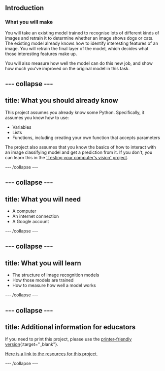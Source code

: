 ## Introduction

### What you will make

You will take an existing model trained to recognise lots of different kinds of images and retrain it to determine whether an image shows dogs or cats. The existing model already knows how to identify interesting features of an image. You will retrain the final layer of the model, which decides what those interesting features make up.

You will also measure how well the model can do this new job, and show how much you've improved on the original model in this task.

--- collapse ---
---
title: What you should already know
---
This project assumes you already know some Python. Specifically, it assumes you know how to use:

+ Variables
+ Lists
+ Functions, including creating your own function that accepts parameters

The project also assumes that you know the basics of how to interact with an image classifying model and get a prediction from it. If you don't, you can learn this in the ['Testing your computer's vision' project](https://projects.raspberrypi.org/en/projects/testing-your-computers-vision).

--- /collapse ---

--- collapse ---
---
title: What you will need
---

+ A computer
+ An internet connection
+ A Google account

--- /collapse ---

--- collapse ---
---
title: What you will learn
---

+ The structure of image recognition models
+ How those models are trained
+ How to measure how well a model works

--- /collapse ---

--- collapse ---
---
title: Additional information for educators
---

If you need to print this project, please use the [printer-friendly version](https://projects.raspberrypi.org/en/projects/cats-vs-dogs/print){:target="_blank"}.

[Here is a link to the resources for this project](https://rpf.io/p/en/cats-vs-dogs-go).

--- /collapse ---
